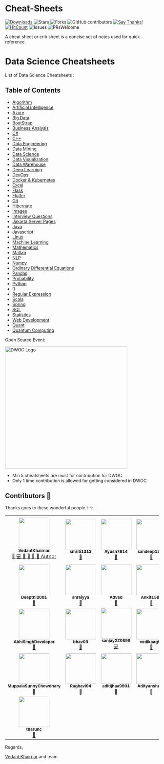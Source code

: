 # Cheat-Sheets

[![Downloads](https://img.shields.io/pypi/dm/pdf2textlib.svg)](https://pypistats.org/packages/pdf2textlib)
![Stars](https://img.shields.io/github/stars/VedantKhairnar/Cheat-Sheets.svg?style=social)
![Forks](https://img.shields.io/github/forks/VedantKhairnar/Cheat-Sheets.svg?style=social)
![GitHub contributors](https://img.shields.io/github/contributors/VedantKhairnar/Cheat-Sheets.svg)
[![Say Thanks!](https://img.shields.io/badge/Say-Thanks!-yellow.svg)](https://vedantkhairnar.ml)
[![HitCount](http://hits.dwyl.io/VedantKhairnar/Cheat-Sheets.svg)](http://hits.dwyl.io/VedantKhairnar/Cheat-Sheets)
![Issues](https://img.shields.io/github/issues/VedantKhairnar/Cheat-Sheets)
![PRsWelcome](https://img.shields.io/badge/PRs-welcome-informational)

A cheat sheet or crib sheet is a concise set of notes used for quick reference.
# Data Science Cheatsheets

List of Data Science Cheatsheets :

## Table of Contents
- [Algorithm](https://github.com/smriti1313/Cheat-Sheets/blob/master/Algorithms/Algorithms.pdf)
- [Artificial Intelligence](Artificial%20Intelligence/README.md)
- [Azure](https://github.com/smriti1313/Cheat-Sheets/blob/master/Azure/azure.png)
- [Big Data](Big%20Data/README.md)
- [BootStrap](https://github.com/sandeep1324/Cheat-Sheets/blob/master/Bootstrap/Bootstrap-Cheat-Sheet.pdf)
- [Business Analysis](https://github.com/smriti1313/Cheat-Sheets/blob/master/BusinessAnalysis/CBAP.pdf)
- [C#](https://github.com/smriti1313/Cheat-Sheets/blob/master/C%23/README.md)
- [C++](https://github.com/sandeep1324/Cheat-Sheets/blob/master/C%2B%2B/Cpp.pdf)
- [Data Engineering](Data%20Engineering/README.md)
- [Data Mining](Data%20Mining/README.md)
- [Data Science](Data%20Science/README.md)
- [Data Visualization](Data%20Visualization/README.md)
- [Data Warehouse](Data%20Warehouse/README.md)
- [Deep Learning](Deep%20Learning/README.md)
- [DevOps](DevOps/README.md)
- [Docker & Kubernetes](Docker%20&%20Kubernetes/README.md)
- [Excel](Excel/README.md)
- [Flask](Flask/flask_cheatsheet.pdf)
- [Flutter](Flutter)
- [Git](Git/README.md)
- [Hibernate](https://github.com/sandeep1324/Cheat-Sheets/blob/master/Hibernate/hibernate_annotations.pdf)
- [Images](Images//README.md)
- [Interview Questions](Interview%20Questions/README.md)
- [Jakarta Server Pages](https://github.com/sandeep1324/Cheat-Sheets/blob/master/Jakarta%20Server%20Pages/JSP%20Quick%20Reference%20Card.pdf)
- [Java](https://github.com/smriti1313/Cheat-Sheets/blob/master/Java/README.md)
- [Javascript](https://github.com/smriti1313/Cheat-Sheets/blob/master/JavaScript/README.md)
- [Linux](Linux/README.md)
- [Machine Learning](https://github.com/abhat222/Data-Science--Cheat-Sheet#machine-learning)
- [Mathematics](Mathematics/README.md)
- [Matlab](Matlab/README.md)
- [NLP](NLP/README.md)
- [Numpy](Numpy/README.md)
- [Ordinary Differential Equations](Ordinary%20Differential%20Equations/README.md)
- [Pandas](Pandas/README.md)
- [Probability](Probability/README.md)
- [Python](Python/README.md)
- [R](https://github.com/smriti1313/Cheat-Sheets/blob/master/R%20Cheat%20Sheet/README.md)
- [Regular Expression](https://github.com/smriti1313/Cheat-Sheets/blob/master/Regular_Expresion/README.md)
- [Scala](Scala/README.md)
- [Spring](https://github.com/sandeep1324/Cheat-Sheets/blob/master/Spring/Spring-framework-4.pdf)
- [SQL](SQL/README.md)
- [Statistics](Statistics/README.md)
- [Web Development](Web%20Development/cheatsheets.md)
- [Quant](https://github.com/smriti1313/Cheat-Sheets/blob/master/Quant/QT%20Cheatsheet.pdf)
- [Quantum Computing](https://github.com/smriti1313/Cheat-Sheets/blob/master/QuantumComputing/quantum_computing.pdf)

Open Source Event: 

<img src="https://devscript.tech/woc/img/WOC-logo.png" alt="DWOC Logo" width="400"/>

- Min 5 cheatsheets are must for contribution for DWOC.
- Only 1 time contribution is allowed for getting considered in DWOC

## Contributors 🌟 

Thanks goes to these wonderful people ✨✨:
<table>
  <!--- Row 1 --->
	<tr>
		<td align="center">
			<a href="https://github.com/VedantKhairnar">
				<img src="https://avatars1.githubusercontent.com/u/42309779?v=4" width="100px" alt=""/>
				<br />
				<sub>
					<b>VedantKhairnar</b>
				</sub>
			</a>
			<br/>
			<a href="https://github.com/VedantKhairnar/Cheat-Sheets/commits?author=VedantKhairnar">     
                👑 💻 📖 👀 📆 💬 Author
            </a>
		</td>
		<td align="center">
			<a href="https://github.com/smriti1313">
				<img src="https://avatars1.githubusercontent.com/u/52624997?v=4" width="100px" alt=""/>
				<br />
				<sub>
					<b>smriti1313</b>
				</sub>
			</a>
			<br/>
			<a href="https://github.com/VedantKhairnar/Cheat-Sheets/commits?author=smriti1313">
                📖
            </a>
		</td>
		<td align="center">
			<a href="https://github.com/Ayush7614">
				<img src="https://avatars2.githubusercontent.com/u/67006255?v=4" width="100px" alt=""/>
				<br />
				<sub>
					<b>Ayush7614</b>
				</sub>
			</a>
			<br/>
			<a href="https://github.com/VedantKhairnar/Cheat-Sheets/commits?author=Ayush7614">
                📖
            </a>
		</td>
		<td align="center">
			<a href="https://github.com/sandeep1324">
				<img src="https://avatars0.githubusercontent.com/u/60167065?v=4" width="100px" alt=""/>
				<br />
				<sub>
					<b>sandeep1324</b>
				</sub>
			</a>
			<br/>
			<a href="https://github.com/VedantKhairnar/Cheat-Sheets/commits?author=sandeep1324">
                📖
            </a>
		</td>
		<td align="center">
			<a href="https://github.com/madhurima99">
				<img src="https://avatars1.githubusercontent.com/u/56292303?v=4" width="100px" alt=""/>
				<br />
				<sub>
					<b>madhurima99</b>
				</sub>
			</a>
			<br/>
			<a href="https://github.com/VedantKhairnar/Cheat-Sheets/commits?author=madhurima99">
                📖
            </a>
		</td>
		<td align="center">
			<a href="https://github.com/akrish4">
				<img src="https://avatars0.githubusercontent.com/u/61831021?v=4" width="100px" alt=""/>
				<br />
				<sub>
					<b>akrish4</b>
				</sub>
			</a>
			<br/>
			<a href="https://github.com/VedantKhairnar/Cheat-Sheets/commits?author=akrish4">
                📖
            </a>
		</td>
		<td align="center">
			<a href="https://github.com/Nitesh-thapliyal">
				<img src="https://avatars0.githubusercontent.com/u/53345517?v=4" width="100px" alt=""/>
				<br />
				<sub>
					<b>Nitesh-thapliyal</b>
				</sub>
			</a>
			<br/>
			<a href="https://github.com/VedantKhairnar/Cheat-Sheets/commits?author=Nitesh-thapliyal">
                📖
            </a>
		</td>
	</tr>
  <!--- Row 2 --->
	<tr>
		<td align="center">
			<a href="https://github.com/Deepthi2001">
				<img src="https://avatars3.githubusercontent.com/u/49442816?v=4" width="100px" alt=""/>
				<br />
				<sub>
					<b>Deepthi2001</b>
				</sub>
			</a>
			<br/>
			<a href="https://github.com/VedantKhairnar/Cheat-Sheets/commits?author=Deepthi2001">
                📖
            </a>
		</td>
		<td align="center">
			<a href="https://github.com/shraiyya">
				<img src="https://avatars1.githubusercontent.com/u/55914007?v=4" width="100px" alt=""/>
				<br />
				<sub>
					<b>shraiyya</b>
				</sub>
			</a>
			<br/>
			<a href="https://github.com/VedantKhairnar/Cheat-Sheets/commits?author=shraiyya">
                📖
            </a>
		</td>
		<td align="center">
			<a href="https://github.com/Adved">
				<img src="https://avatars1.githubusercontent.com/u/73192595?v=4" width="100px" alt=""/>
				<br />
				<sub>
					<b>Adved</b>
				</sub>
			</a>
			<br/>
			<a href="https://github.com/VedantKhairnar/Cheat-Sheets/commits?author=Adved">
                📖
            </a>
		</td>
		<td align="center">
			<a href="https://github.com/Ankit1598">
				<img src="https://avatars1.githubusercontent.com/u/65450600?v=4" width="100px" alt=""/>
				<br />
				<sub>
					<b>Ankit1598</b>
				</sub>
			</a>
			<br/>
			<a href="https://github.com/VedantKhairnar/Cheat-Sheets/commits?author=Ankit1598">
                📖
            </a>
		</td>
		<td align="center">
			<a href="https://github.com/muthuannamalai12">
				<img src="https://avatars2.githubusercontent.com/u/64524822?v=4" width="100px" alt=""/>
				<br />
				<sub>
					<b>muthuannamalai12</b>
				</sub>
			</a>
			<br/>
			<a href="https://github.com/VedantKhairnar/Cheat-Sheets/commits?author=muthuannamalai12">
                📖
            </a>
		</td>
		<td align="center">
			<a href="https://github.com/Sloth-Panda">
				<img src="https://avatars2.githubusercontent.com/u/70213384?v=4" width="100px" alt=""/>
				<br />
				<sub>
					<b>Sloth-Panda</b>
				</sub>
			</a>
			<br/>
			<a href="https://github.com/VedantKhairnar/Cheat-Sheets/commits?author=Sloth-Panda">
                📖
            </a>
		</td>
		<td align="center">
			<a href="https://github.com/Himanshi2016">
				<img src="https://avatars2.githubusercontent.com/u/67581608?v=4" width="100px" alt=""/>
				<br />
				<sub>
					<b>Himanshi2016</b>
				</sub>
			</a>
			<br/>
			<a href="https://github.com/VedantKhairnar/Cheat-Sheets/commits?author=Himanshi2016">
                📖
            </a>
		</td>
	</tr>
  <!--- Row 3 --->
	<tr>
		<td align="center">
			<a href="https://github.com/AbhiSinghDeveloper">
				<img src="https://avatars1.githubusercontent.com/u/51941958?v=4" width="100px" alt=""/>
				<br />
				<sub>
					<b>AbhiSinghDeveloper</b>
				</sub>
			</a>
			<br/>
			<a href="https://github.com/VedantKhairnar/Cheat-Sheets/commits?author=AbhiSinghDeveloper">
                📖
            </a>
		</td>
		<td align="center">
			<a href="https://github.com/bhav09">
				<img src="https://avatars0.githubusercontent.com/u/50860603?v=4" width="100px" alt=""/>
				<br />
				<sub>
					<b>bhav09</b>
				</sub>
			</a>
			<br/>
			<a href="https://github.com/VedantKhairnar/Cheat-Sheets/commits?author=bhav09">
                📖
            </a>
		</td>
		<td align="center">
			<a href="https://github.com/sanjay270899">
				<img src="https://avatars3.githubusercontent.com/u/43892590?v=4" width="100px" alt=""/>
				<br />
				<sub>
					<b>sanjay270899</b>
				</sub>
			</a>
			<br/>
			<a href="https://github.com/VedantKhairnar/Cheat-Sheets/commits?author=sanjay270899">
                💻
            </a>
		</td>
		<td align="center">
			<a href="https://github.com/vedikaag99">
				<img src="https://avatars1.githubusercontent.com/u/67699840?v=4" width="100px" alt=""/>
				<br />
				<sub>
					<b>vedikaag99</b>
				</sub>
			</a>
			<br/>
			<a href="https://github.com/VedantKhairnar/Cheat-Sheets/commits?author=vedikaag99">
                📖
            </a>
		</td>
		<td align="center">
			<a href="https://github.com/pankaj892">
				<img src="https://avatars3.githubusercontent.com/u/31444506?v=4" width="100px" alt=""/>
				<br />
				<sub>
					<b>pankaj892</b>
				</sub>
			</a>
			<br/>
			<a href="https://github.com/VedantKhairnar/Cheat-Sheets/commits?author=pankaj892">
                📖
            </a>
		</td>
		<td align="center">
			<a href="https://github.com/djm-1">
				<img src="https://avatars0.githubusercontent.com/u/54498482?v=4" width="100px" alt=""/>
				<br />
				<sub>
					<b>djm-1</b>
				</sub>
			</a>
			<br/>
			<a href="https://github.com/VedantKhairnar/Cheat-Sheets/commits?author=djm-1">
                📖
            </a>
		</td>
		<td align="center">
			<a href="https://github.com/Vediti">
				<img src="https://avatars2.githubusercontent.com/u/73192312?v=4" width="100px" alt=""/>
				<br />
				<sub>
					<b>Vediti</b>
				</sub>
			</a>
			<br/>
			<a href="https://github.com/VedantKhairnar/Cheat-Sheets/commits?author=Vediti">
                📖
            </a>
		</td>
	</tr>
  <!--- Row 4 --->
	<tr>
		<td align="center">
			<a href="https://github.com/MuppalaSunnyChowdhary">
				<img src="https://avatars2.githubusercontent.com/u/60690136?v=4" width="100px" alt=""/>
				<br />
				<sub>
					<b>MuppalaSunnyChowdhary</b>
				</sub>
			</a>
			<br/>
			<a href="https://github.com/VedantKhairnar/Cheat-Sheets/commits?author=MuppalaSunnyChowdhary">
                📖
            </a>
		</td>
		<td align="center">
			<a href="https://github.com/Raghavi94">
				<img src="https://avatars0.githubusercontent.com/u/53093082?v=4" width="100px" alt=""/>
				<br />
				<sub>
					<b>Raghavi94</b>
				</sub>
			</a>
			<br/>
			<a href="https://github.com/VedantKhairnar/Cheat-Sheets/commits?author=Raghavi94">
                📖
            </a>
		</td>
		<td align="center">
			<a href="https://github.com/aditijhaa9901">
				<img src="https://avatars0.githubusercontent.com/u/54998338?v=4" width="100px" alt=""/>
				<br />
				<sub>
					<b>aditijhaa9901</b>
				</sub>
			</a>
			<br/>
			<a href="https://github.com/VedantKhairnar/Cheat-Sheets/commits?author=aditijhaa9901">
                📖
            </a>
		</td>
		<td align="center">
			<a href="https://github.com/Adityanshu15">
				<img src="https://avatars1.githubusercontent.com/u/61857974?v=4" width="100px" alt=""/>
				<br />
				<sub>
					<b>Adityanshu15</b>
				</sub>
			</a>
			<br/>
			<a href="https://github.com/VedantKhairnar/Cheat-Sheets/commits?author=Adityanshu15">
                📖
            </a>
		</td>
		<td align="center">
			<a href="https://github.com/chicken-biryani">
				<img src="https://avatars1.githubusercontent.com/u/41121520?v=4" width="100px" alt=""/>
				<br />
				<sub>
					<b>chicken-biryani</b>
				</sub>
			</a>
			<br/>
			<a href="https://github.com/VedantKhairnar/Cheat-Sheets/commits?author=chicken-biryani">
                📖
            </a>
		</td>
		<td align="center">
			<a href="https://github.com/sakshikhachane">
				<img src="https://avatars1.githubusercontent.com/u/53635792?v=4" width="100px" alt=""/>
				<br />
				<sub>
					<b>sakshikhachane</b>
				</sub>
			</a>
			<br/>
			<a href="https://github.com/VedantKhairnar/Cheat-Sheets/commits?author=sakshikhachane">
                📖
            </a>
		</td>
		<td align="center">
			<a href="https://github.com/supriyasinhaa">
				<img src="https://avatars3.githubusercontent.com/u/47394534?v=4" width="100px" alt=""/>
				<br />
				<sub>
					<b>supriyasinhaa</b>
				</sub>
			</a>
			<br/>
			<a href="https://github.com/VedantKhairnar/Cheat-Sheets/commits?author=supriyasinhaa">
                📖
            </a>
		</td>
	</tr>
  <!--- Row 5 --->
	<tr>
		<td align="center">
			<a href="https://github.com/tharunc">
				<img src="https://avatars3.githubusercontent.com/u/68283386?v=4" width="100px" alt=""/>
				<br />
				<sub>
					<b>tharunc</b>
				</sub>
			</a>
			<br/>
			<a href="https://github.com/VedantKhairnar/Cheat-Sheets/commits?author=tharunc">
                📖
            </a>
		</td>
	</tr>
</table>

Regards,

[Vedant Khairnar](http://vedantkhairnar.ml/) and team.
